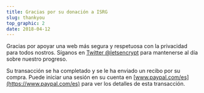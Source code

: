 ```yaml
---
title: Gracias por su donación a ISRG
slug: thankyou
top_graphic: 2
date: 2018-04-12
---
```


Gracias por apoyar una web más segura y respetuosa con la privacidad para todos nostros. Síganos en [Twitter @letsencrypt](https://twitter.com/letsencrypt) para mantenerse al día sobre nuestro progreso.

Su transacción se ha completado y se le ha enviado un recibo por su compra. Puede iniciar una sesión en su cuenta en [www.paypal.com/es](https://www.paypal.com/es) para ver los detalles de esta transacción.
